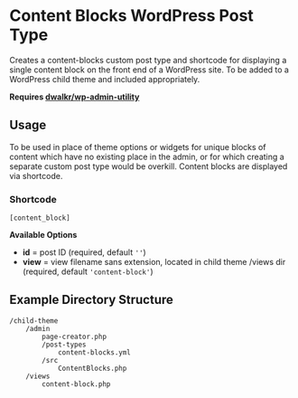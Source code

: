 # Content Blocks WordPress Post Type

Creates a content-blocks custom post type and shortcode for displaying a single content block on the front end of a WordPress site. To be added to a WordPress child theme and included appropriately.

**Requires [dwalkr/wp-admin-utility](https://github.com/dwalkr/wp-admin-utility)**

## Usage

To be used in place of theme options or widgets for unique blocks of content which have no existing place in the admin, or for which creating a separate custom post type would be overkill. Content blocks are displayed via shortcode.

### Shortcode

`[content_block]`

**Available Options**

* **id** = post ID (required, default `''`)
* **view** = view filename sans extension, located in child theme /views dir (required, default `'content-block'`)

## Example Directory Structure

```
/child-theme
    /admin
        page-creator.php
        /post-types
            content-blocks.yml
        /src
            ContentBlocks.php
    /views
        content-block.php
```
